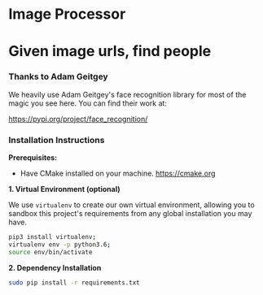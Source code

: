# Image Processor
# Given image urls, find people


### Thanks to Adam Geitgey

We heavily use Adam Geitgey's face recognition library for most of the magic you see here. You can find their work at:

https://pypi.org/project/face_recognition/


### Installation Instructions

**Prerequisites:**

 - Have CMake installed on your machine. https://cmake.org

**1. Virtual Environment (optional)**

 We use `virtualenv` to create our own virtual environment, allowing you to sandbox this project's requirements from any global installation you may have.

 ```bash
 pip3 install virtualenv;
 virtualenv env -p python3.6;
 source env/bin/activate
 ```

**2. Dependency Installation**

 ```bash
 sudo pip install -r requirements.txt
 ```
 